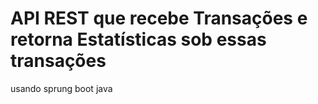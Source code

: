 #  API REST que recebe Transações e retorna Estatísticas sob essas transações

usando sprung boot java

